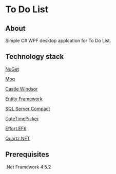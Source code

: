 # To Do List
## About
Simple C# WPF desktop applcation for To Do List.

## Technology stack
[NuGet](https://docs.microsoft.com/pl-pl/nuget/)

[Moq](https://github.com/moq/moq4)

[Castle Windsor](https://github.com/castleproject/Windsor/)

[Entity Framework](https://www.nuget.org/packages/EntityFramework)

[SQL Server Compact](https://technet.microsoft.com/pl-pl/library/cc835494(v=sql.110).aspx)

[DateTimePicker](https://msdn.microsoft.com/pl-pl/library/system.windows.forms.datetimepicker(v=vs.110).aspx)

[Effort.EF6](https://www.nuget.org/packages/Effort.EF6/)

[Quartz.NET](https://www.quartz-scheduler.net/)

## Prerequisites

.Net Framework 4.5.2
